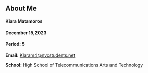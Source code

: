 ## About Me
#### Kiara Matamoros
#### December 15,2023
#### Period: 5

**Email:** KIaram4@nycstudents.net

**School:** High School of Telecommunications Arts and Technology












